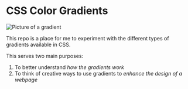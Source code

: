 # CSS Color Gradients

![Picture of a gradient](https://www.google.com/url?sa=i&url=https%3A%2F%2Fwww.publicdomainpictures.net%2Fen%2Fview-image.php%3Fimage%3D238494%26picture%3Dcolor-gradient-background-4&psig=AOvVaw0VxE0W_GQHoUnqnEtHl8Sk&ust=1589546463604000&source=images&cd=vfe&ved=0CAIQjRxqFwoTCMDkhaGws-kCFQAAAAAdAAAAABAD)

This repo is a place for me to experiment with the different types of gradients available in CSS.

This serves two main purposes:
1. To better understand *how the gradients work*
1. To think of creative ways to use gradients to *enhance the design of a webpage*
